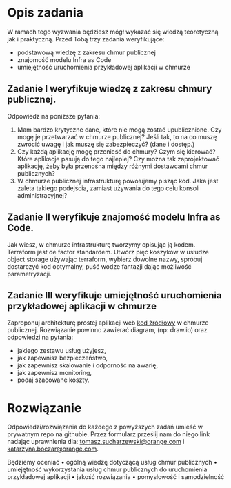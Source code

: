 # Opis zadania

W ramach tego wyzwania będziesz mógł wykazać się wiedzą teoretyczną jak i praktyczną. Przed Tobą trzy zadania weryfikujące:
- podstawową wiedzę z zakresu chmur publicznej
- znajomość modelu Infra as Code
- umiejętność uruchomienia przykładowej aplikacji w chmurze


## Zadanie I weryfikuje wiedzę z zakresu chmury publicznej. 
Odpowiedz na poniższe pytania:
1. Mam bardzo krytyczne dane, które nie mogą zostać upublicznione. Czy mogę je przetwarzać w chmurze publicznej? Jeśli tak, to na co muszę zwrócić uwagę i jak  muszę się zabezpieczyć? (dane i dostęp.)
2. Czy każdą aplikację mogę przenieść do chmury? Czym się kierować? Które aplikacje pasują do tego najlepiej? Czy można tak zaprojektować aplikację, żeby była przenośna między różnymi dostawcami chmur publicznych?
3. W chmurze publicznej infrastrukturę powołujemy pisząc kod. Jaka jest zaleta takiego podejścia, zamiast używania do tego celu konsoli administracyjnej?

## Zadanie II weryfikuje znajomość modelu Infra as Code. 
Jak wiesz, w chmurze infrastrukturę tworzymy opisując ją kodem. Terraform jest de factor standardem. Utwórz pięć koszyków w usłudze object storage używając terraform, wybierz dowolne nazwy, spróbuj dostarczyć kod optymalny, puść wodze fantazji dając możliwość parametryzacji.

## Zadanie III weryfikuje umiejętność uruchomienia przykładowej aplikacji w chmurze
Zaproponuj architekturę prostej aplikacji web [kod żródłowy](./src/app.py) w chmurze publicznej. Rozwiązanie powinno zawierać diagram, (np: draw.io) oraz odpowiedzi na pytania:
  - jakiego zestawu usług użyjesz,
  - jak zapewnisz bezpieczeństwo,
  - jak zapewnisz skalowanie i odporność na awarię,
  - jak zapewnisz monitoring,
  - podaj szacowane koszty.

# Rozwiązanie
Odpowiedzi/rozwiązania do każdego z powyższych zadań umieść w prywatnym repo na githubie. Przez formularz prześlij nam do niego link nadając uprawnienia dla: tomasz.sucharzewski@orange.com i katarzyna.boczar@orange.com.

Będziemy oceniać
•	ogólną wiedzę dotyczącą usług chmur publicznych 
•	umiejętność wykorzystania usług chmur publicznych do uruchomienia przykładowej aplikacji
•	jakość rozwiązania 
•	pomysłowość i samodzielność 

